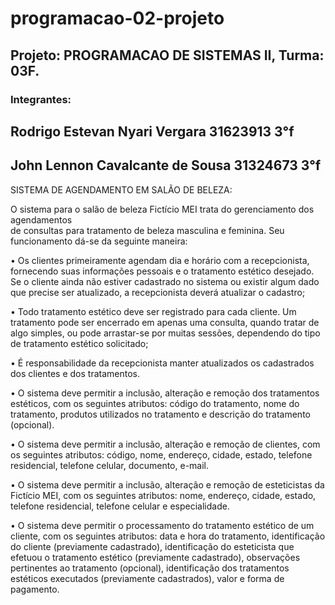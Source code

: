 # programacao-02-projeto
## Projeto: PROGRAMACAO DE SISTEMAS II, Turma: 03F.

### Integrantes:

<h2>Rodrigo Estevan Nyari Vergara 31623913 3°f</h2>
<h2>John Lennon Cavalcante de Sousa 31324673 3°f</h2>


SISTEMA DE AGENDAMENTO EM SALÃO DE BELEZA:

O sistema para o salão de beleza Fictício MEI trata do gerenciamento dos agendamentos    
de consultas para tratamento de beleza masculina e feminina. Seu funcionamento dá-se da 
seguinte maneira: 

•	Os clientes primeiramente agendam dia e horário com a recepcionista, fornecendo 
suas informações pessoais e o tratamento estético desejado. Se o cliente ainda não estiver 
cadastrado no sistema ou existir algum dado que precise ser atualizado, a recepcionista 
deverá atualizar o cadastro;

•	Todo tratamento estético deve ser registrado para cada cliente. Um tratamento pode
ser encerrado em apenas uma consulta, quando tratar de algo simples, ou pode arrastar-se
por muitas sessões, dependendo do tipo de tratamento estético solicitado;

•	É responsabilidade da recepcionista manter atualizados os cadastrados dos clientes e dos
tratamentos.

•	O sistema deve permitir a inclusão, alteração e remoção dos tratamentos estéticos, 
com os seguintes atributos:  código do tratamento, nome do tratamento, produtos utilizados 
no tratamento e descrição do tratamento (opcional). 

•	O sistema deve permitir a inclusão, alteração e remoção de clientes, com os seguintes 
atributos: código, nome, endereço, cidade, estado, telefone residencial, telefone celular, 
documento, e-mail. 
 
•	O sistema deve permitir a inclusão, alteração e remoção de esteticistas da Fictício MEI, 
com os seguintes atributos: nome, endereço, cidade, estado, telefone residencial, telefone 
celular e especialidade.

•	O sistema deve permitir o processamento do tratamento estético de um cliente, com os 
seguintes atributos: data e hora do tratamento, identificação do cliente (previamente cadastrado), 
identificação do esteticista que efetuou o tratamento estético (previamente cadastrado), observações
pertinentes ao tratamento (opcional), identificação dos tratamentos estéticos executados (previamente 
cadastrados), valor e forma de pagamento.

